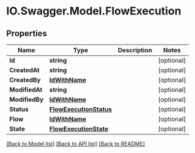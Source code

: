 # IO.Swagger.Model.FlowExecution
## Properties

Name | Type | Description | Notes
------------ | ------------- | ------------- | -------------
**Id** | **string** |  | [optional] 
**CreatedAt** | **string** |  | [optional] 
**CreatedBy** | [**IdWithName**](IdWithName.md) |  | [optional] 
**ModifiedAt** | **string** |  | [optional] 
**ModifiedBy** | [**IdWithName**](IdWithName.md) |  | [optional] 
**Status** | [**FlowExecutionStatus**](FlowExecutionStatus.md) |  | [optional] 
**Flow** | [**IdWithName**](IdWithName.md) |  | [optional] 
**State** | [**FlowExecutionState**](FlowExecutionState.md) |  | [optional] 

[[Back to Model list]](../README.md#documentation-for-models) [[Back to API list]](../README.md#documentation-for-api-endpoints) [[Back to README]](../README.md)


